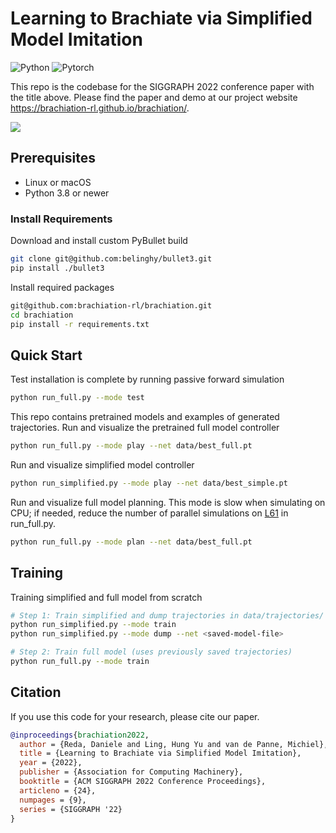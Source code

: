 # Learning to Brachiate via Simplified Model Imitation

![Python](https://img.shields.io/badge/Python->=3.8-Blue?logo=python)
![Pytorch](https://img.shields.io/badge/PyTorch->=1.9.0-Red?logo=pytorch)

This repo is the codebase for the SIGGRAPH 2022 conference paper with the title above. 
Please find the paper and demo at our project website https://brachiation-rl.github.io/brachiation/.

<img src="docs/static/assets/teaser.gif">

## Prerequisites

* Linux or macOS
* Python 3.8 or newer

### Install Requirements

Download and install custom PyBullet build
```bash
git clone git@github.com:belinghy/bullet3.git
pip install ./bullet3
```

Install required packages
```bash
git@github.com:brachiation-rl/brachiation.git
cd brachiation
pip install -r requirements.txt
```

## Quick Start

Test installation is complete by running passive forward simulation
```bash
python run_full.py --mode test
```

This repo contains pretrained models and examples of generated trajectories.
Run and visualize the pretrained full model controller
```bash
python run_full.py --mode play --net data/best_full.pt
```

Run and visualize simplified model controller
```bash
python run_simplified.py --mode play --net data/best_simple.pt
```

Run and visualize full model planning.
This mode is slow when simulating on CPU; if needed, reduce the number of parallel simulations on [L61](https://github.com/brachiation-rl/brachiation/blob/b080341bb2c7c1f0fe603c9819db6aa20fac59f6/run_full.py#L461) in run_full.py.
```bash
python run_full.py --mode plan --net data/best_full.pt
```

## Training

Training simplified and full model from scratch
```bash
# Step 1: Train simplified and dump trajectories in data/trajectories/
python run_simplified.py --mode train
python run_simplified.py --mode dump --net <saved-model-file>

# Step 2: Train full model (uses previously saved trajectories)
python run_full.py --mode train
```

## Citation

If you use this code for your research, please cite our paper.

```bibtex
@inproceedings{brachiation2022,
  author = {Reda, Daniele and Ling, Hung Yu and van de Panne, Michiel},
  title = {Learning to Brachiate via Simplified Model Imitation},
  year = {2022},
  publisher = {Association for Computing Machinery},
  booktitle = {ACM SIGGRAPH 2022 Conference Proceedings},
  articleno = {24},
  numpages = {9},
  series = {SIGGRAPH '22}
}
```